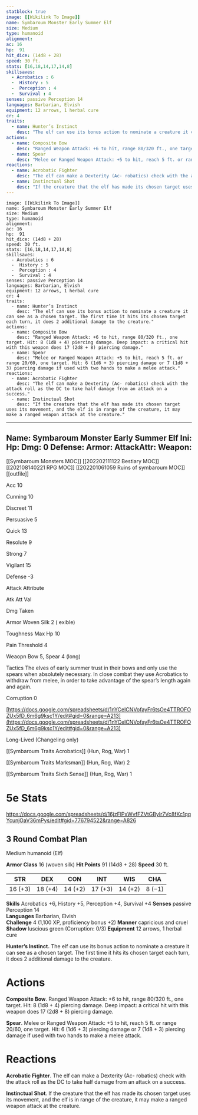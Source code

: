 ```yaml
---
statblock: true
image: [[Wikilink To Image]]
name: Symbaroum Monster Early Summer Elf
size: Medium
type: humanoid
alignment:
ac: 16
hp:  91
hit_dice: (14d8 + 28)
speed: 30 ft.
stats: [16,18,14,17,14,8]
skillsaves:
  - Acrobatics : 6
  -  History : 5
  -  Perception : 4
  -  Survival : 4
senses: passive Perception 14
languages: Barbarian, Elvish
equipment: 12 arrows, 1 herbal cure
cr: 4
traits:
  - name: Hunter’s Instinct
    desc: "The elf can use its bonus action to nominate a creature it can see as a chosen target. The first time it hits its chosen target each turn, it does 2 additional damage to the creature."
actions:
  - name: Composite Bow
    desc: "Ranged Weapon Attack: +6 to hit, range 80/320 ft., one target. Hit: 8 (1d8 + 4) piercing damage. Deep impact: a critical hit with this weapon does 17 (2d8 + 8) piercing damage."
  - name: Spear
    desc: "Melee or Ranged Weapon Attack: +5 to hit, reach 5 ft. or range 20/60, one target. Hit: 6 (1d6 + 3) piercing damage or 7 (1d8 + 3) piercing damage if used with two hands to make a melee attack."
reactions:
  - name: Acrobatic Fighter
    desc: "The elf can make a Dexterity (Ac- robatics) check with the attack roll as the DC to take half damage from an attack on a success."
  - name: Instinctual Shot
    desc: "If the creature that the elf has made its chosen target uses its movement, and the elf is in range of the creature, it may make a ranged weapon attack at the creature."
---
```

```statblock
image: [[Wikilink To Image]]
name: Symbaroum Monster Early Summer Elf
size: Medium
type: humanoid
alignment:
ac: 16
hp:  91
hit_dice: (14d8 + 28)
speed: 30 ft.
stats: [16,18,14,17,14,8]
skillsaves:
  - Acrobatics : 6
  -  History : 5
  -  Perception : 4
  -  Survival : 4
senses: passive Perception 14
languages: Barbarian, Elvish
equipment: 12 arrows, 1 herbal cure
cr: 4
traits:
  - name: Hunter’s Instinct
    desc: "The elf can use its bonus action to nominate a creature it can see as a chosen target. The first time it hits its chosen target each turn, it does 2 additional damage to the creature."
actions:
  - name: Composite Bow
    desc: "Ranged Weapon Attack: +6 to hit, range 80/320 ft., one target. Hit: 8 (1d8 + 4) piercing damage. Deep impact: a critical hit with this weapon does 17 (2d8 + 8) piercing damage."
  - name: Spear
    desc: "Melee or Ranged Weapon Attack: +5 to hit, reach 5 ft. or range 20/60, one target. Hit: 6 (1d6 + 3) piercing damage or 7 (1d8 + 3) piercing damage if used with two hands to make a melee attack."
reactions:
  - name: Acrobatic Fighter
    desc: "The elf can make a Dexterity (Ac- robatics) check with the attack roll as the DC to take half damage from an attack on a success."
  - name: Instinctual Shot
    desc: "If the creature that the elf has made its chosen target uses its movement, and the elf is in range of the creature, it may make a ranged weapon attack at the creature."
```
---
Name: Symbaroum Monster Early Summer Elf
Ini: 
Hp: 
Dmg: 0
Defense: 
Armor: 
AttackAttr: 
Weapon: 
---
[[Symbaroum Monsters MOC]]
[[202202111122 Bestiary MOC]]
[[202108140221 RPG MOC]]
[[202201061059 Ruins of symbaroum MOC]]
[[outfile]]

Acc 10

Cunning 10

Discreet 11

Persuasive 5

Quick 13

Resolute 9

Strong 7

Vigilant 15

Defense -3

Attack Attribute

Atk Att Val

Dmg Taken

Armor Woven Silk 2 ( exible)

Toughness Max Hp 10

Pain Threshold 4

Weaopn Bow 5, Spear 4 (long)

Tactics The elves of early summer trust in their bows and only use the spears when absolutely necessary. In close combat they use Acrobatics to withdraw from melee, in order to take advantage of the spear’s length again and again.

Corruption 0

[https://docs.google.com/spreadsheets/d/1nYCeICNVofayFr6tsOe4TTROFOZUx5fD_6m6g9ksc1Y/edit#gid=0&range=A213](https://docs.google.com/spreadsheets/d/1nYCeICNVofayFr6tsOe4TTROFOZUx5fD_6m6g9ksc1Y/edit#gid=0&range=A213)

Long-Lived (Changeling only)

[[Symbaroum Traits Acrobatics]] (Hun, Rog, War) 1

[[Symbaroum Traits Marksman]] (Hun, Rog, War) 2

[[Symbaroum Traits Sixth Sense]] (Hun, Rog, War) 1

# 5e Stats 
https://docs.google.com/spreadsheets/d/16jzFlPxWvfFZVtGBylr7Vc8fKc1qqYcunjOaV36mPys/edit#gid=776794522&range=A826
## 3 Round Combat Plan

 

Medium humanoid (Elf)
 

**Armor Class** 16 (woven silk)
**Hit Points** 91 (14d8 + 28) 
**Speed** 30 ft.


 

| STR     | DEX     | CON     | INT     | WIS     | CHA    |
| ------- | ------- | ------- | ------- | ------- | ------ |
| 16 (+3) | 18 (+4) | 14 (+2) | 17 (+3) | 14 (+2) | 8 (−1) |


 

**Skills** Acrobatics +6, History +5, Perception +4, Survival +4
**Senses** passive Perception 14  
**Languages** Barbarian, Elvish  
**Challenge** 4 (1,100 XP, proficiency bonus +2) 
**Manner** capricious and cruel  
**Shadow** luscious green (Corruption: 0/3)
**Equipment** 12 arrows, 1 herbal cure

 

**Hunter’s Instinct.** The elf can use its bonus action to nominate a creature it can see as a chosen target. The first time it hits its chosen target each turn, it does 2 additional damage to the creature.

# Actions

**Composite Bow**. Ranged Weapon Attack: +6 to hit, range 80/320 ft., one target. Hit: 8 (1d8 + 4) piercing damage. Deep impact: a critical hit with this weapon does 17 (2d8 + 8) piercing damage.

**Spear**. Melee or Ranged Weapon Attack: +5 to hit, reach 5 ft. or range 20/60, one target. Hit: 6 (1d6 + 3) piercing damage or 7 (1d8 + 3) piercing damage if used with two hands to make a melee attack.

# Reactions

**Acrobatic Fighter**. The elf can make a Dexterity (Ac- robatics) check with the attack roll as the DC to take half damage from an attack on a success.

**Instinctual Shot**. If the creature that the elf has made its chosen target uses its movement, and the elf is in range of the creature, it may make a ranged weapon attack at the creature.

